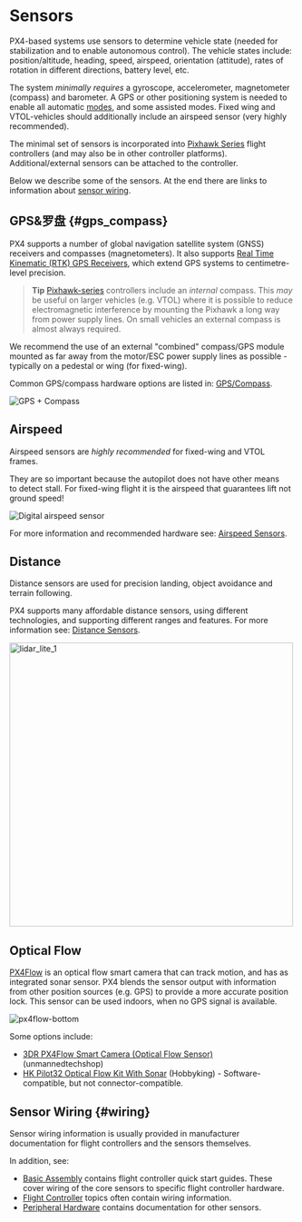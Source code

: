 # Sensors

PX4-based systems use sensors to determine vehicle state (needed for stabilization and to enable autonomous control). The vehicle states include: position/altitude, heading, speed, airspeed, orientation (attitude), rates of rotation in different directions, battery level, etc.

The system *minimally requires* a gyroscope, accelerometer, magnetometer (compass) and barometer. A GPS or other positioning system is needed to enable all automatic [modes](../getting_started/flight_modes.md#categories), and some assisted modes. Fixed wing and VTOL-vehicles should additionally include an airspeed sensor (very highly recommended).

The minimal set of sensors is incorporated into [Pixhawk Series](../flight_controller/pixhawk_series.md) flight controllers (and may also be in other controller platforms). Additional/external sensors can be attached to the controller.

Below we describe some of the sensors. At the end there are links to information about [sensor wiring](#wiring).

## GPS&罗盘 {#gps_compass}

PX4 supports a number of global navigation satellite system (GNSS) receivers and compasses (magnetometers). It also supports [Real Time Kinematic (RTK) GPS Receivers](../gps_compass/rtk_gps.md), which extend GPS systems to centimetre-level precision.

> **Tip** [Pixhawk-series](../flight_controller/pixhawk_series.md) controllers include an *internal* compass. This *may* be useful on larger vehicles (e.g. VTOL) where it is possible to reduce electromagnetic interference by mounting the Pixhawk a long way from power supply lines. On small vehicles an external compass is almost always required.

We recommend the use of an external "combined" compass/GPS module mounted as far away from the motor/ESC power supply lines as possible - typically on a pedestal or wing (for fixed-wing).

Common GPS/compass hardware options are listed in: [GPS/Compass](../gps_compass/README.md).

![GPS + Compass](../../images/gps_compass.jpg)

## Airspeed

Airspeed sensors are *highly recommended* for fixed-wing and VTOL frames.

They are so important because the autopilot does not have other means to detect stall. For fixed-wing flight it is the airspeed that guarantees lift not ground speed!

![Digital airspeed sensor](../../images/digital_airspeed_sensor.jpg)

For more information and recommended hardware see: [Airspeed Sensors](../sensor/airspeed.md).

## Distance

Distance sensors are used for precision landing, object avoidance and terrain following.

PX4 supports many affordable distance sensors, using different technologies, and supporting different ranges and features. For more information see: [Distance Sensors](../sensor/rangefinders.md).

<img src="../../images/lidar_lite_1.png" title="lidar_lite_1" width="500px" />

## Optical Flow

[PX4Flow](../sensor/px4flow.md) is an optical flow smart camera that can track motion, and has as integrated sonar sensor. PX4 blends the sensor output with information from other position sources (e.g. GPS) to provide a more accurate position lock. This sensor can be used indoors, when no GPS signal is available.

![px4flow-bottom](../../assets/hardware/sensors/px4flow/px4flow_bottom.jpg)

Some options include:

* [3DR PX4Flow Smart Camera (Optical Flow Sensor)](https://www.unmannedtechshop.co.uk/px4flow-smart-camera-optical-flow-sensor/) (unmannedtechshop)
* [HK Pilot32 Optical Flow Kit With Sonar](https://hobbyking.com/en_us/hk-pilot32-optical-flow-kit-with-sonar.html) (Hobbyking) - Software-compatible, but not connector-compatible.

## Sensor Wiring {#wiring}

Sensor wiring information is usually provided in manufacturer documentation for flight controllers and the sensors themselves.

In addition, see:

* [Basic Assembly](../assembly/README.md) contains flight controller quick start guides. These cover wiring of the core sensors to specific flight controller hardware.
* [Flight Controller](../flight_controller/README.md) topics often contain wiring information.
* [Peripheral Hardware](../peripherals/README.md) contains documentation for other sensors.